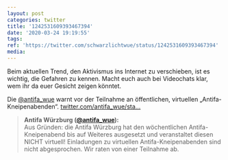 ```yaml
---
layout: post
categories: twitter
title: '1242531609393467394'
date: '2020-03-24 19:19:55'
tags: 
ref: 'https://twitter.com/schwarzlichtwue/status/1242531609393467394'
media:
---
```

Beim aktuellen Trend, den Aktivismus ins Internet zu verschieben, ist es wichtig, die Gefahren zu kennen. Macht euch auch bei Videochats klar, wem ihr da euer Gesicht zeigen könntet.



Die [@antifa_wue](https://twitter.com/antifa_wue) warnt vor der Teilnahme an öffentlichen, virtuellen „Antifa-Kneipenabenden“. [twitter.com/antifa_wue/sta…](https://twitter.com/antifa_wue/status/1242528364281434115) 
> <b>Antifa Würzburg ([@antifa_wue](https://twitter.com/antifa_wue)):</b>  
>Aus Gründen: die Antifa Würzburg hat den wöchentlichen Antifa-Kneipenabend bis auf Weiteres ausgesetzt und veranstaltet diesen NICHT virtuell! Einladungen zu virtuellen Antifa-Kneipenabenden sind nicht abgesprochen. Wir raten von einer Teilnahme ab.   

